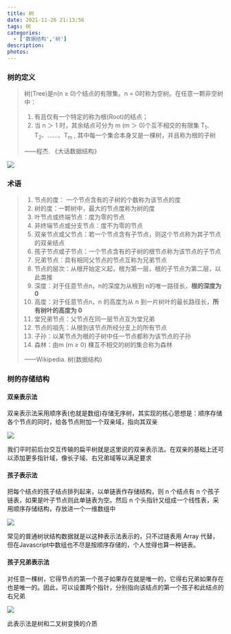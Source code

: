 ```yaml
---
title: 树
date: 2021-11-26 21:13:56
tags: 树
categories: 
  - ['数据结构','树']
description:
photos:
---
```



### 树的定义


> 树(Tree)是n(n ≥ 0)个结点的有限集。n = 0时称为空树。在任意一颗非空树中：
>
> 1. 有且仅有一个特定的称为根(Root)的结点；
> 2. 当 n ＞ 1 时，其余结点可分为  m (m ＞ 0)个互不相交的有限集 T<sub>1</sub>、T<sub>2</sub>、……、T<sub>m</sub> , 其中每一个集合本身又是一棵树，并且称为根的子树
>
> ——程杰. 《大话数据结构》

<!-- more -->


![](https://kinsiy-blog-img.oss-ap-southeast-1.aliyuncs.com/img/637px-Treedatastructure.png)


### 术语


> 1. 节点的度： 一个节点含有的子树的个数称为该节点的度
> 2. 树的度：一颗树中，最大的节点度称为树的度
> 3. 叶节点或终端节点：度为零的节点
> 4. 非终端节点或分支节点：度不为零的节点
> 5. 双亲节点或父节点：若一个节点含有子节点，则这个节点称为其子节点的双亲结点
> 6. 孩子节点或子节点：一个节点含有的子树的根节点称为该节点的子节点
> 7. 兄弟节点：具有相同父节点的节点互称为兄弟节点
> 8. 节点的层次：从根开始定义起，根为第一层，根的子节点为第二层，以此类推
> 9. 深度：对于任意节点n，n的深度为从根到 n的唯一路径长，**根的深度为 0**
> 10. 高度：对于任意节点n，n 的高度为从 n 到一片树叶的最长路径长，**所有树叶的高度为 0**
> 11. 堂兄弟节点：父节点在同一层节点互为堂兄弟
> 12. 节点的祖先：从根到该节点所经分支上的所有节点
> 13. 子孙：以某节点为根的子树中任一节点都称为该节点的子孙
> 14. 森林：由m (m ≥ 0) 棵互不相交的树的集合称为森林
>
> ——Wikipedia. 树(数据结构)


### 树的存储结构


#### 双亲表示法


双亲表示法采用顺序表(也就是数组)存储无序树，其实现的核心思想是：顺序存储各个节点的同时，给各节点附加一个双亲域，指向其双亲


![](https://kinsiy-blog-img.oss-ap-southeast-1.aliyuncs.com/img/Sqll.jpg)


我们平时前后台交互传输的扁平树就是这里说的双亲表示法。在双亲的基础上还可以添加更多指针域，像长子域、右兄弟域等以满足要求


#### 孩子表示法


把每个结点的孩子结点排列起来，以单链表作存储结构，则 n 个结点有 n 个孩子链表，如果是叶子节点则此单链表为空。然后 n 个头指针又组成一个线性表，采用顺序存储结构，存放进一个一维数组中


![](https://kinsiy-blog-img.oss-ap-southeast-1.aliyuncs.com/img/Hzll.jpg)


常见的普通树状结构数据就是以这种表示法表示的，只不过链表用 Array 代替，但在Javascript中数组也不尽是按顺序存储的，个人觉得也算一种链表。


#### 孩子兄弟表示法


对任意一棵树，它得节点的第一个孩子如果存在就是唯一的，它得右兄弟如果存在也是唯一的。因此，可以设置两个指针，分别指向该结点的第一个孩子和此结点的右兄弟


![](https://kinsiy-blog-img.oss-ap-southeast-1.aliyuncs.com/img/Hzxd.jpg)


此表示法是树和二叉树变换的介质

